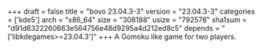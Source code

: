 +++
draft = false
title = "bovo 23.04.3-3"
version = "23.04.3-3"
categories = ['kde5']
arch = "x86_64"
size = "308188"
usize = "792578"
sha1sum = "d91d8322260663e564756e48d9295a4d212ed8c5"
depends = "['libkdegames>=23.04.3']"
+++
A Gomoku like game for two players.